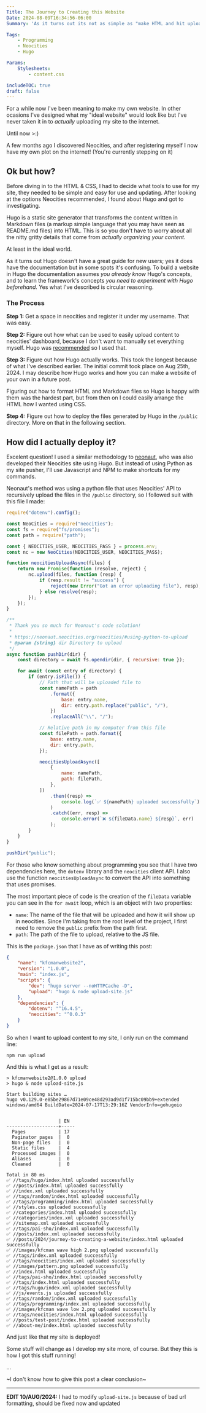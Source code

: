 ```yaml
---
Title: The Journey to Creating this Website
Date: 2024-08-09T16:34:56-06:00
Summary: 'As it turns out its not as simple as "make HTML and hit upload"'

Tags:
    - Programming
    - Neocities
    - Hugo

Params:
    Stylesheets:
        - content.css

includeTOC: true
draft: false
---
```


For a while now I've been meaning to make my own website. In other ocasions I've designed what my "ideal website" would look like but I've never taken it in to _actually_ uploading my site to the internet.

Until now >:\)

A few months ago I discovered Neocities, and after registering myself I now have my own plot on the internet! (You're currently stepping on it)

## Ok but how?

Before diving in to the HTML & CSS, I had to decide what tools to use for my site, they needed to be simple and easy for use and updating. After looking at the options Neocities recommended, I found about Hugo and got to investigating.

Hugo is a static site generator that transforms the content written in Markdown files (a markup simple language that you may have seen as README.md files) into HTML. This is so you don't have to worry about all the nitty gritty details that come from _actually organizing your content._

At least in the ideal world.

As it turns out Hugo doesn't have a great guide for new users; yes it does have the documentation but in some spots it's confusing. To build a website in Hugo the documentation assumes _you already know_ Hugo's concepts, and to learn the framework's concepts _you need to experiment with Hugo beforehand._ Yes what I've described is circular reasoning.

### The Process

**Step 1:** Get a space in neocities and register it under my username. That was easy.

**Step 2:** Figure out how what can be used to easily upload content to neocities' dashboard, because I don't want to manually set everything myself. Hugo was [recommended](https://neocities.org/tutorials) so I used that.

**Step 3:** Figure out how Hugo actually works. This took the longest because of what I've described earlier. The initial commit took place on Aug 25th, 2024. I may describe how Hugo works and how you can make a website of your own in a future post.

Figuring out how to format HTML and Markdown files so Hugo is happy with them was the hardest part, but from then on I could easily arrange the HTML how I wanted using CSS.

**Step 4:** Figure out how to deploy the files generated by Hugo in the `/public` directory. More on that in the following section.

## How did I actually deploy it?

Excelent question! I used a similar methodology to [neonaut](https://neonaut.neocities.org/neocities/#using-python-to-upload), who was also developed their Neocities site using Hugo. But instead of using Python as my site pusher, I'll use Javascript and NPM to make shortcuts for my commands.

Neonaut's method was using a python file that uses Neocities' API to recursively upload the files in the `/public` directory, so I followed suit with this file I made:

```js
require("dotenv").config();

const NeoCities = require("neocities");
const fs = require("fs/promises");
const path = require("path");

const { NEOCITIES_USER, NEOCITIES_PASS } = process.env;
const nc = new NeoCities(NEOCITIES_USER, NEOCITIES_PASS);

function neocitiesUploadAsync(files) {
    return new Promise(function (resolve, reject) {
        nc.upload(files, function (resp) {
            if (resp.result != "success") {
                reject(new Error("Got an error uploading file"), resp);
            } else resolve(resp);
        });
    });
}

/**
 * Thank you so much for Neonaut's code solution!
 *
 * https://neonaut.neocities.org/neocities/#using-python-to-upload
 * @param {string} dir Directory to upload
 */
async function pushDir(dir) {
    const directory = await fs.opendir(dir, { recursive: true });

    for await (const entry of directory) {
        if (entry.isFile()) {
            // Path that will be uploaded file to
            const namePath = path
                .format({
                    base: entry.name,
                    dir: entry.path.replace("public", "/"),
                })
                .replaceAll("\\", "/");

            // Relative path in my computer from this file
            const filePath = path.format({
                base: entry.name,
                dir: entry.path,
            });

            neocitiesUploadAsync([
                {
                    name: namePath,
                    path: filePath,
                },
            ])
                .then((resp) =>
                    console.log(`✅ ${namePath} uploaded successfully`)
                )
                .catch((err, resp) =>
                    console.error(`❌ ${fileData.name} ${resp}`, err)
                );
        }
    }
}

pushDir("public");
```

For those who know something about programming you see that I have two dependencies here, the `dotenv` library and the `neocities` client API. I also use the function `neocitiesUploadAsync` to convert the API into something that uses promises.

The most important piece of code is the creation of the `fileData` variable you can see in the `for await` loop, which is an object with two properties:

-   `name`: The name of the file that will be uploaded and how it will show up in neocities. Since I'm taking from the root level of the project, I first need to remove the `public` prefix from the path first.
-   `path`: The path of the file to upload, relative to the JS file.

This is the `package.json` that I have as of writing this post:

```json
{
    "name": "kfcmanwebsite2",
    "version": "1.0.0",
    "main": "index.js",
    "scripts": {
        "dev": "hugo server --noHTTPCache -D",
        "upload": "hugo & node upload-site.js"
    },
    "dependencies": {
        "dotenv": "^16.4.5",
        "neocities": "^0.0.3"
    }
}
```

So when I want to upload content to my site, I only run on the command line:

```shell
npm run upload
```

And this is what I get as a result:

```shell
> kfcmanwebsite2@1.0.0 upload
> hugo & node upload-site.js

Start building sites …
hugo v0.129.0-e85be29867d71e09ce48d293ad9d1f715bc09bb9+extended windows/amd64 BuildDate=2024-07-17T13:29:16Z VendorInfo=gohugoio


                   | EN
-------------------+-----
  Pages            | 17
  Paginator pages  |  0
  Non-page files   |  0
  Static files     |  4
  Processed images |  0
  Aliases          |  0
  Cleaned          |  0

Total in 80 ms
✅ //tags/hugo/index.html uploaded successfully
✅ //posts/index.html uploaded successfully
✅ //index.xml uploaded successfully
✅ //tags/random/index.html uploaded successfully
✅ //tags/programming/index.html uploaded successfully
✅ //styles.css uploaded successfully
✅ //categories/index.html uploaded successfully
✅ //categories/index.xml uploaded successfully
✅ //sitemap.xml uploaded successfully
✅ //tags/pai-sho/index.xml uploaded successfully
✅ //posts/index.xml uploaded successfully
✅ //posts/2024/journey-to-creating-a-website/index.html uploaded successfully
✅ //images/kfcman wave high 2.png uploaded successfully
✅ //tags/index.xml uploaded successfully
✅ //tags/neocities/index.xml uploaded successfully
✅ //images/pattern.png uploaded successfully
✅ //index.html uploaded successfully
✅ //tags/pai-sho/index.html uploaded successfully
✅ //tags/index.html uploaded successfully
✅ //tags/hugo/index.xml uploaded successfully
✅ //js/events.js uploaded successfully
✅ //tags/random/index.xml uploaded successfully
✅ //tags/programming/index.xml uploaded successfully
✅ //images/kfcman wave low 2.png uploaded successfully
✅ //tags/neocities/index.html uploaded successfully
✅ //posts/test-post/index.html uploaded successfully
✅ //about-me/index.html uploaded successfully
```

And just like that my site is deployed!

Some stuff will change as I develop my site more, of course. But they this is how I got this stuff running!

...

~I don't know how to give this post a clear conclusion~

---

**EDIT 10/AUG/2024:** I had to modify `upload-site.js` because of bad url formatting, should be fixed now and updated
